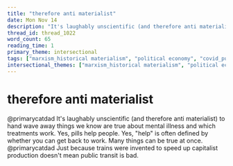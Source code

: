 ```yaml
---
title: "therefore anti materialist"
date: Mon Nov 14
description: "It's laughably unscientific (and therefore anti materialist) to hand wave away things we know are true about mental illness and which treatments work."
thread_id: thread_1022
word_count: 65
reading_time: 1
primary_theme: intersectional
tags: ["marxism_historical materialism", "political economy", "covid_public health politics"]
intersectional_themes: ["marxism_historical materialism", "political economy", "covid_public health politics"]
---
```


# therefore anti materialist

@primarycatdad It's laughably unscientific (and therefore anti materialist) to hand wave away things we know are true about mental illness and which treatments work. Yes, pills help people. Yes, "help" is often defined by whether you can get back to work. Many things can be true at once. @primarycatdad Just because trains were invented to speed up capitalist production doesn't mean public transit is bad.